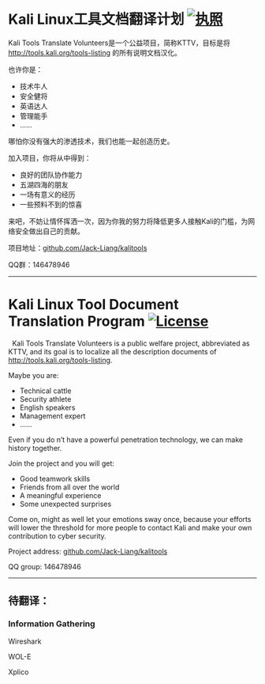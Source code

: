 # Kali Linux工具文档翻译计划 [![执照](https://img.shields.io/github/license/mashape/apistatus.svg)](http://shields.io/)
 
Kali Tools Translate Volunteers是一个公益项目，简称KTTV，目标是将 http://tools.kali.org/tools-listing 的所有说明文档汉化。

也许你是：

- 技术牛人
- 安全健将
- 英语达人
- 管理能手
- ……

哪怕你没有强大的渗透技术，我们也能一起创造历史。

加入项目，你将从中得到：

- 良好的团队协作能力
- 五湖四海的朋友
- 一场有意义的经历
- 一些预料不到的惊喜

来吧，不妨让情怀挥洒一次，因为你我的努力将降低更多人接触Kali的门槛，为网络安全做出自己的贡献。

项目地址：[github.com/Jack-Liang/kalitools](https://github.com/Jack-Liang/kalitools)

QQ群：146478946

---

# Kali Linux Tool Document Translation Program [![License](https://img.shields.io/github/license/mashape/apistatus.svg)](http://shields.io/)
 
Kali Tools Translate Volunteers is a public welfare project, abbreviated as KTTV, and its goal is to localize all the description documents of http://tools.kali.org/tools-listing.

Maybe you are:

- Technical cattle
- Security athlete
- English speakers
- Management expert
- ......

Even if you do n’t have a powerful penetration technology, we can make history together.

Join the project and you will get:

- Good teamwork skills
- Friends from all over the world
- A meaningful experience
- Some unexpected surprises

Come on, might as well let your emotions sway once, because your efforts will lower the threshold for more people to contact Kali and make your own contribution to cyber security.

Project address: [github.com/Jack-Liang/kalitools](https://github.com/Jack-Liang/kalitools)

QQ group: 146478946

---

## 待翻译：

### Information Gathering
Wireshark

WOL-E

Xplico

